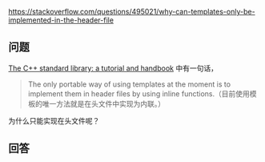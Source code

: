 <https://stackoverflow.com/questions/495021/why-can-templates-only-be-implemented-in-the-header-file>

## 问题

[The C++ standard library: a tutorial and handbook](http://books.google.com/books?id=n9VEG2Gp5pkC&pg=PA10&lpg=PA10&dq=%22The%20only%20portable%20way%20of%20using%20templates%20at%20the%20moment%20is%20to%20implement%20them%20in%20header%20files%20by%20using%20inline%20functions.%22&source=bl&ots=Ref8pl8dPX&sig=t4K5gvxtBblpcujNxodpwMfei8I&hl=en&ei=qkR6TvbiGojE0AHq4IzqAg&sa=X&oi=book_result&ct=result&resnum=3&ved=0CC8Q6AEwAg#v=onepage&q=%22The%20only%20portable%20way%20of%20using%20templates%20at%20the%20moment%20is%20to%20implement%20them%20in%20header%20files%20by%20using%20inline%20functions.%22&f=false) 中有一句话，

>The only portable way of using templates at the moment is to implement them in header files by using inline functions.（目前使用模板的唯一方法就是在头文件中实现为内联。）

为什么只能实现在头文件呢？

## 回答

